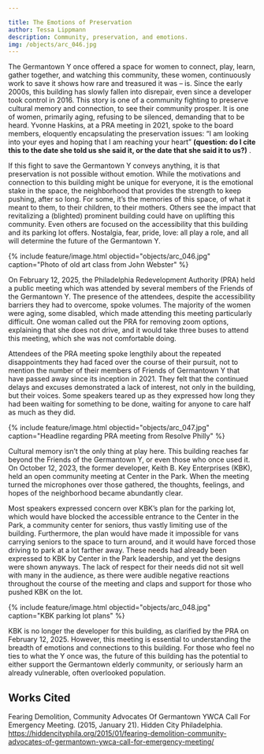 ```yaml
---

title: The Emotions of Preservation
author: Tessa Lippmann
description: Community, preservation, and emotions. 
img: /objects/arc_046.jpg
---
```


The Germantown Y once offered a space for women to connect, play, learn, gather together, and watching this community, these women, continuously work to save it shows how rare and treasured it was – is. Since the early 2000s, this building has slowly fallen into disrepair, even since a developer took control in 2016. This story is one of a community fighting to preserve cultural memory and connection, to see their community prosper. It is one of women, primarily aging, refusing to be silenced, demanding that to be heard. Yvonne Haskins, at a PRA meeting in 2021, spoke to the board members, eloquently encapsulating the preservation issues: “I am looking into your eyes and hoping that I am reaching your heart” **(question: do I cite this to the date she told us she said it, or the date that she said it to us?)** .  	 

If this fight to save the Germantown Y conveys anything, it is that preservation is not possible without emotion. While the motivations and connection to this building might be unique for everyone, it is the emotional stake in the space, the neighborhood that provides the strength to keep pushing, after so long. For some, it’s the memories of this space, of what it meant to them, to their children, to their mothers. Others see the impact that revitalizing a (blighted) prominent building could have on uplifting this community. Even others are focused on the accessibility that this building and its parking lot offers. Nostalgia, fear, pride, love: all play a role, and all will determine the future of the Germantown Y. 

{% include feature/image.html objectid="objects/arc_046.jpg" caption="Photo of old art class from John Webster" %}

On February 12, 2025, the Philadelphia Redevelopment Authority (PRA) held a public meeting which was attended by several members of the Friends of the Germantown Y. The presence of the attendees, despite the accessibility barriers they had to overcome, spoke volumes. The majority of the women were aging, some disabled, which made attending this meeting particularly difficult. One woman called out the PRA for removing zoom options, explaining that she does not drive, and it would take three buses to attend this meeting, which she was not comfortable doing.  

Attendees of the PRA meeting spoke lengthily about the repeated disappointments they had faced over the course of their pursuit, not to mention the number of their members of Friends of Germantown Y that have passed away since its inception in 2021. They felt that the continued delays and excuses demonstrated a lack of interest, not only in the building, but their voices. Some speakers teared up as they expressed how long they had been waiting for something to be done, waiting for anyone to care half as much as they did.  

{% include feature/image.html objectid="objects/arc_047.jpg" caption="Headline regarding PRA meeting from Resolve Philly" %}

Cultural memory isn’t the only thing at play here. This building reaches far beyond the Friends of the Germantown Y, or even those who once used it. On October 12, 2023, the former developer, Keith B. Key Enterprises (KBK), held an open community meeting at Center in the Park. When the meeting turned the microphones over those gathered, the thoughts, feelings, and hopes of the neighborhood became abundantly clear.

Most speakers expressed concern over KBK’s plan for the parking lot, which would have blocked the accessible entrance to the Center in the Park, a community center for seniors, thus vastly limiting use of the building. Furthermore, the plan would have made it impossible for vans carrying seniors to the space to turn around, and it would have forced those driving to park at a lot farther away. These needs had already been expressed to KBK by Center in the Park leadership, and yet the designs were shown anyways. The lack of respect for their needs did not sit well with many in the audience, as there were audible negative reactions throughout the course of the meeting and claps and support for those who pushed KBK on the lot.  

{% include feature/image.html objectid="objects/arc_048.jpg" caption="KBK parking lot plans" %}

KBK is no longer the developer for this building, as clarified by the PRA on February 12, 2025. However, this meeting is essential to understanding the breadth of emotions and connections to this building. For those who feel no ties to what the Y once was, the future of this building has the potential to either support the Germantown elderly community, or seriously harm an already vulnerable, often overlooked population.

## Works Cited

Fearing Demolition, Community Advocates Of Germantown YWCA Call For Emergency Meeting. (2015, January 21). Hidden City Philadelphia. https://hiddencityphila.org/2015/01/fearing-demolition-community-advocates-of-germantown-ywca-call-for-emergency-meeting/

